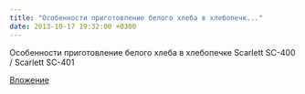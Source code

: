 ```yaml
---
title: "Особенности приготовление белого хлеба в хлебопечк..."
date: 2013-10-17 19:32:00 +0300
---
```


Особенности приготовление белого хлеба в хлебопечке Scarlett SC-400 / Scarlett SC-401

[Вложение](https://vk.com/video41076938_166086043)
